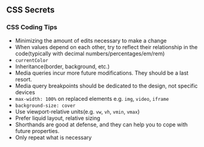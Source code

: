 ## CSS Secrets

### CSS Coding Tips

* Minimizing the amount of edits necessary to make a change
* When values depend on each other, try to reflect their relationship in the code(typically with decimal numbers/percentages/em/rem)
* `currentColor`
* Inheritance(border, background, etc.)
* Media queries incur more future modifications. They should be a last resort.
* Media query breakpoints should be dedicated to the design, not specific devices
* `max-width: 100%` on replaced elements e.g. `img`, `video`, `iframe`
* `background-size: cover`
* Use viewport-relative units(e.g. `vw`, `vh`, `vmin`, `vmax`)
* Prefer liquid layout, relative sizing
* Shorthands are good at defense, and they can help you to cope with future properties.
* Only repeat what is necessary
